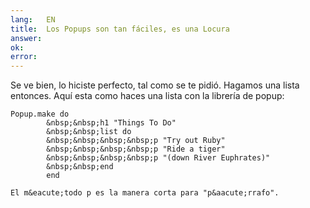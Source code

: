 ```yaml
---
lang:   EN
title:  Los Popups son tan fáciles, es una Locura
answer: 
ok:     
error:  
---
```


Se ve bien, lo hiciste perfecto, tal como se te pidi&oacute;. Hagamos una lista entonces.
    Aqu&iacute; esta como haces una lista con la librer&iacute;a de popup:
    
    Popup.make do
            &nbsp;&nbsp;h1 "Things To Do"
            &nbsp;&nbsp;list do
            &nbsp;&nbsp;&nbsp;&nbsp;p "Try out Ruby"
            &nbsp;&nbsp;&nbsp;&nbsp;p "Ride a tiger"
            &nbsp;&nbsp;&nbsp;&nbsp;p "(down River Euphrates)"
            &nbsp;&nbsp;end
            end
    
    El m&eacute;todo p es la manera corta para "p&aacute;rrafo".
